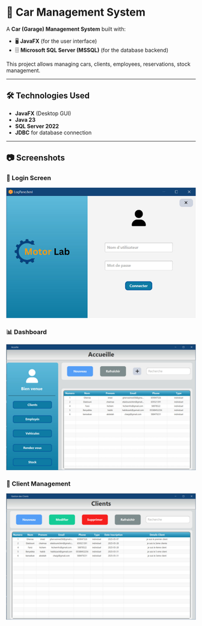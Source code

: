 # 🚗 Car Management System

A **Car (Garage) Management System** built with:

- 🖥️ **JavaFX** (for the user interface)
- 🗄️ **Microsoft SQL Server (MSSQL)** (for the database backend)

This project allows managing cars, clients, employees, reservations, stock management.

---

## 🛠 Technologies Used

- **JavaFX** (Desktop GUI)
- **Java 23**
- **SQL Server 2022**
- **JDBC** for database connection

---

## 📷 Screenshots

### 🔐 Login Screen

<img src="login.jpg" alt="Login Screen" width="600"/>

### 📊 Dashboard

<img src="dashboard.jpg" alt="Dashboard" width="600"/>

### 👤 Client Management

<img src="client.jpg" alt="Dashboard" width="600"/>


